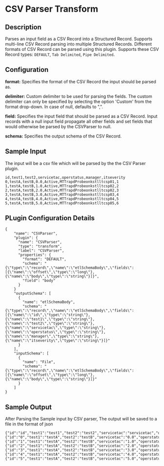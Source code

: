 # CSV Parser Transform


Description
-----------
Parses an input field as a CSV Record into a Structured Record. Supports multi-line CSV Record parsing
into multiple Structured Records. Different formats of CSV Record can be parsed using this plugin.
Supports these CSV Record types: ``DEFAULT``, ``Tab Delimited``, ``Pipe Delimited``.

Configuration
-------------
**format:** Specifies the format of the CSV Record the input should be parsed as.

**delimiter:** Custom delimiter to be used for parsing the fields. The custom delimiter can only be specified by 
selecting the option 'Custom' from the format drop-down. In case of null, defaults to ",".

**field:** Specifies the input field that should be parsed as a CSV Record. 
Input records with a null input field propagate all other fields and set fields that
would otherwise be parsed by the CSVParser to null.

**schema:** Specifies the output schema of the CSV Record.

## Sample Input

The input will be a csv file which will be parsed by the the CSV Parser plugin.

    id,test1,test2,servicetac,operstatus,manager,itseverity
    0,testA,testB,0.0,Active,MTTrapdProbeonkstlltcsp01,1
    1,testA,testB,1.0,Active,MTTrapdProbeonkstlltcsp02,2
    2,testA,testB,2.0,Active,MTTrapdProbeonkstlltcsp02,3
    3,testA,testB,3.0,Active,MTTrapdProbeonkstlltcsp03,4
    4,testA,testB,4.0,Active,MTTrapdProbeonkstlltcsp04,5
    5,testA,testB,5.0,Active,MTTrapdProbeonkstlltcsp05,6
    
## PLugin Configuration Details
    {
        "name": "CSVParser",
        "plugin": {
          "name": "CSVParser",
          "type": "transform",
          "label": "CSVParser",
          "properties": {
            "format": "DEFAULT",
            "schema": "{\"type\":\"record\",\"name\":\"etlSchemaBody\",\"fields\":[{\"name\":\"offset\",\"type\":\"long\"},{\"name\":\"body\",\"type\":\"string\"}]}",
            "field": "body"
          }
        }
        "outputSchema": [
          {
            "name": "etlSchemaBody",
            "schema": "{\"type\":\"record\",\"name\":\"etlSchemaBody\",\"fields\":[{\"name\":\"id\",\"type\":\"string\"},{\"name\":\"test1\",\"type\":\"string\"},{\"name\":\"test2\",\"type\":\"string\"},{\"name\":\"servicetac\",\"type\":\"string\"},{\"name\":\"operstatus\",\"type\":\"string\"},{\"name\":\"manager\",\"type\":\"string\"},{\"name\":\"itseverity\",\"type\":\"string\"}]}"
          }
        ],
        "inputSchema": [
          {
            "name": "File",
            "schema": "{\"type\":\"record\",\"name\":\"etlSchemaBody\",\"fields\":[{\"name\":\"offset\",\"type\":\"long\"},{\"name\":\"body\",\"type\":\"string\"}]}"
          }
        ]
    }
    
    
## Sample Output
After Parsing the Sample input by CSV parser, The output will be saved to a file in the format of json

    {"id":"id","test1":"test1","test2":"test2","servicetac":"servicetac","operstatus":"operstatus","manager":"manager","itseverity":"itseverity"}	
    {"id":"0","test1":"testA","test2":"testB","servicetac":"0.0","operstatus":"Active","manager":"MTTrapdProbeonkstlltcsp01","itseverity":"1"}
    {"id":"1","test1":"testA","test2":"testB","servicetac":"1.0","operstatus":"Active","manager":"MTTrapdProbeonkstlltcsp02","itseverity":"2"}
    {"id":"2","test1":"testA","test2":"testB","servicetac":"2.0","operstatus":"Active","manager":"MTTrapdProbeonkstlltcsp02","itseverity":"3"}
    {"id":"3","test1":"testA","test2":"testB","servicetac":"3.0","operstatus":"Active","manager":"MTTrapdProbeonkstlltcsp03","itseverity":"4"}
    {"id":"4","test1":"testA","test2":"testB","servicetac":"4.0","operstatus":"Active","manager":"MTTrapdProbeonkstlltcsp04","itseverity":"5"}
    {"id":"5","test1":"testA","test2":"testB","servicetac":"5.0","operstatus":"Active","manager":"MTTrapdProbeonkstlltcsp05","itseverity":"6"}
